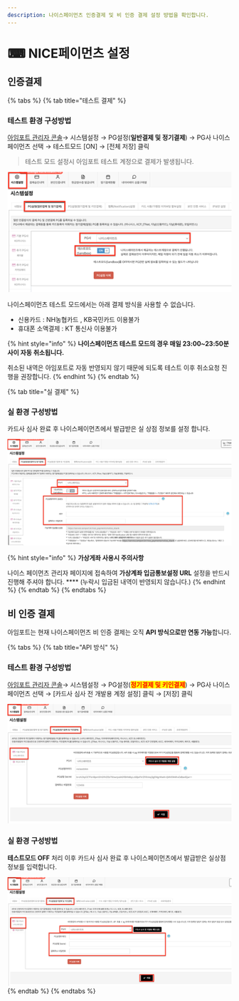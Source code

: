 ```yaml
---
description: 나이스페이먼츠 인증결제 및 비 인증 결제 설정 방법을 확인합니다.
---
```


# ⌨ NICE페이먼츠 설정

## 인증**결제**

{% tabs %}
{% tab title="테스트 결제" %}
### 테스트 환경 구성방법

[아임포트 관리자 콘솔](https://admin.iamport.kr/)→ 시스템설정 → PG설정(**일반결제 및 정기결제**) → PG사 나이스페이먼츠 선택 → 테스트모드 \[ON] → \[전체 저장] 클릭



> 테스트 모드 설정시 아임포트 테스트 계정으로 결제가 발생됩니다.



![화면 설정 예시](<../../../.gitbook/assets/image (5) (2).png>)

나이스페이먼츠 테스트 모드에서는 아래 결제 방식을 사용할 수 없습니다.&#x20;

* &#x20;신용카드 : NH농협카드 , KB국민카드 이용불가&#x20;
* &#x20;휴대폰 소액결제 : KT 통신사 이용불가

{% hint style="info" %}
**나이스페이먼츠 테스트 모드의 경우 매일 23:00\~23:50분 사이 자동 취소됩니다.**

취소된 내역은 아임포트로 자동 반영되지 않기 때문에 되도록 테스트 이후 취소요청 진행을 권장합니다.
{% endhint %}
{% endtab %}

{% tab title="실 결제" %}
### **실** 환경 구성방법

카드사 심사 완료 후 나이스페이먼츠에서 발급받은 실 상점 정보를 설정 합니다.

![화면 설정 예시](<../../../.gitbook/assets/image (20) (1) (1) (1) (1) (1) (1) (1).png>)

{% hint style="info" %}
**가상게좌 사용시 주의사항**

나이스 페이먼츠 관리자 페이지에 접속하여 **가상계좌 입금통보설정 URL** 설정을 반드시 진행해 주셔야 합니다. **** (누락시 입금된 내역이 반영되지 않습니다.)
{% endhint %}
{% endtab %}
{% endtabs %}

## 비 인증 결제

아임포트는 현재 나이스페이먼츠 비 인증 결제는 오직 **API 방식으로만 연동 가능**합니다.&#x20;

{% tabs %}
{% tab title="API 방식" %}
### 테스트 환경 구성방법

[아임포트 관리자 콘솔](https://admin.iamport.kr/)→ 시스템설정 → PG설정(<mark style="color:red;">**정기결제 및 키인결제**</mark>) → PG사 나이스페이먼츠 선택 → \[카드사 심사 전 개발용 계정 설정] 클릭 → \[저장] 클릭



![설정 화면 예시](<../../../.gitbook/assets/image (19) (1) (1) (1) (1) (1).png>)

### 실  환경 구성방법

**테스트모드 OFF** 처리 이후 카드사 심사 완료 후 나이스페이먼츠에서 발급받은 실상점 정보를 입력합니다.



![설정 화면 예시](<../../../.gitbook/assets/image (21) (1) (1) (1) (1) (1) (1).png>)
{% endtab %}
{% endtabs %}
